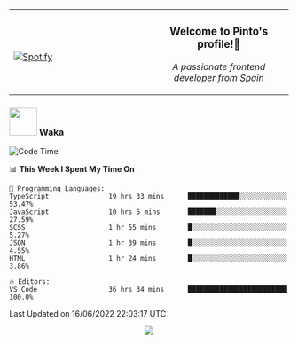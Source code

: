 <table width="100%" align="center"> 
  <tr>
  <td width="50%">
      
&nbsp; <br> [![Spotify](https://novatorem-zeta-rust.vercel.app/api/spotify)](https://open.spotify.com/user/novatorem-zeta-rust)

  </td>
  <td width="50%">
    <h3 align="center">Welcome to Pinto's profile!👋</h3>
    <p align="center"><em>A passionate frontend developer from Spain</em></p>
  </td>
  </table>

### <img src="https://media.giphy.com/media/VgCDAzcKvsR6OM0uWg/giphy.gif" width="50"> Waka

  <!--START_SECTION:waka-->
![Code Time](http://img.shields.io/badge/Code%20Time-530%20hrs%2048%20mins-blue)

📊 **This Week I Spent My Time On** 

```text
💬 Programming Languages: 
TypeScript               19 hrs 33 mins      █████████████░░░░░░░░░░░░   53.47% 
JavaScript               10 hrs 5 mins       ███████░░░░░░░░░░░░░░░░░░   27.59% 
SCSS                     1 hr 55 mins        █░░░░░░░░░░░░░░░░░░░░░░░░   5.27% 
JSON                     1 hr 39 mins        █░░░░░░░░░░░░░░░░░░░░░░░░   4.55% 
HTML                     1 hr 24 mins        █░░░░░░░░░░░░░░░░░░░░░░░░   3.86%

🔥 Editors: 
VS Code                  36 hrs 34 mins      █████████████████████████   100.0%

```


 Last Updated on 16/06/2022 22:03:17 UTC
<!--END_SECTION:waka-->

<div align="center">
<img src="https://github-readme-stats-gilt-tau.vercel.app/api/top-langs/?username=pinto-hub&layout=compact&theme=dracula" />
</div>
